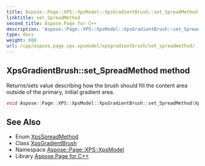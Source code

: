 ```yaml
---
title: Aspose::Page::XPS::XpsModel::XpsGradientBrush::set_SpreadMethod method
linktitle: set_SpreadMethod
second_title: Aspose.Page for C++
description: 'Aspose::Page::XPS::XpsModel::XpsGradientBrush::set_SpreadMethod method. Returns/sets value describing how the brush should fill the content area outside of the primary, initial gradient area in C++.'
type: docs
weight: 600
url: /cpp/aspose.page.xps.xpsmodel/xpsgradientbrush/set_spreadmethod/
---
```

## XpsGradientBrush::set_SpreadMethod method


Returns/sets value describing how the brush should fill the content area outside of the primary, initial gradient area.

```cpp
void Aspose::Page::XPS::XpsModel::XpsGradientBrush::set_SpreadMethod(XpsSpreadMethod value)
```

## See Also

* Enum [XpsSpreadMethod](../../xpsspreadmethod/)
* Class [XpsGradientBrush](../)
* Namespace [Aspose::Page::XPS::XpsModel](../../)
* Library [Aspose.Page for C++](../../../)
